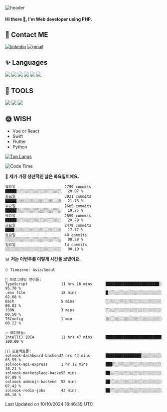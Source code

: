 ![header](https://capsule-render.vercel.app/api?type=waving&color=auto&height=300&section=header&text=Elin&fontSize=90&animation=twinkling)

#### Hi there 👋, I'm <b>Web developer</b> using PHP. ####

<!--
- 🔭 I’m currently working on Uniwill
- 🌱 I’m currently learning Vue or React or Python.
-->

<!---#### I am PHP developer --->

## 💌 Contact ME ###
[<img src='https://img.shields.io/badge/-EunjiKo-%230A66C2?style=flat-square&logo=LinkedIn&logoColor=white' alt='linkedin'>](https://www.linkedin.com/in/https://www.linkedin.com/in/eunji-ko-00a907164//)  [<img src='https://img.shields.io/badge/-einee214%40gmail.com-%23EA4335?style=flat-square&logo=Gmail&logoColor=white' alt='gmail'>](einee214@gmail.com)  


## ✨ Languages
<img src='https://img.shields.io/badge/-PHP-%23777BB4?style=for-the-badge&logo=PHP&logoColor=white'> <img src='https://img.shields.io/badge/-Laravel-%23FF2D20?style=for-the-badge&logo=Laravel&logoColor=white'> <img src='https://img.shields.io/badge/Jquery-%230769AD?style=for-the-badge&logo=Jquery&logoColor=white'> <img src='https://img.shields.io/badge/CSS3-%231572B6?style=for-the-badge&logo=CSS3&logoColor=white'> <img src='https://img.shields.io/badge/Bootstrap-%237952B3?style=for-the-badge&logo=Bootstrap&logoColor=white' > <img src='https://img.shields.io/badge/MySQL-%234479A1?style=for-the-badge&logo=MySQL&logoColor=white' >

## 🌷 TOOLS
<img src='https://img.shields.io/badge/PHPSTORM-%23000000?style=for-the-badge&logo=PhpStorm&logoColor=white' > <img src='https://img.shields.io/badge/GitLab-%23FCA121?style=for-the-badge&logo=GitLab&logoColor=white' > <img src='https://img.shields.io/badge/GitHub-%23181717?style=for-the-badge&logo=GitHub&logoColor=white'>


## 🌞 WISH
- Vue or React
- Swift
- Flutter
- Python


[![Top Langs](https://github-readme-stats.vercel.app/api/top-langs/?username=ein214&layout=compact)](https://github.com/anuraghazra/github-readme-stats)

<!--START_SECTION:waka-->
![Code Time](http://img.shields.io/badge/Code%20Time-3%2C809%20hrs%2032%20mins-blue)

📅 **제가 가장 생산적인 날은 화요일이에요.** 

```text
월요일                      2799 commits        █████░░░░░░░░░░░░░░░░░░░░   20.07 % 
화요일                      3031 commits        █████░░░░░░░░░░░░░░░░░░░░   21.73 % 
수요일                      2685 commits        █████░░░░░░░░░░░░░░░░░░░░   19.25 % 
목요일                      2899 commits        █████░░░░░░░░░░░░░░░░░░░░   20.79 % 
금요일                      2479 commits        ████░░░░░░░░░░░░░░░░░░░░░   17.77 % 
토요일                      40 commits          ░░░░░░░░░░░░░░░░░░░░░░░░░   00.29 % 
일요일                      14 commits          ░░░░░░░░░░░░░░░░░░░░░░░░░   00.10 % 
```


📊 **저는 이번주를 이렇게 시간을 보냈어요.** 

```text
🕑︎ Timezone: Asia/Seoul

💬 프로그래밍 언어들: 
TypeScript               11 hrs 16 mins      ████████████████████████░   95.70 % 
.env file                18 mins             █░░░░░░░░░░░░░░░░░░░░░░░░   02.68 % 
Bash                     5 mins              ░░░░░░░░░░░░░░░░░░░░░░░░░   00.83 % 
JSON                     3 mins              ░░░░░░░░░░░░░░░░░░░░░░░░░   00.50 % 
TSConfig                 1 min               ░░░░░░░░░░░░░░░░░░░░░░░░░   00.22 % 

🔥 에디터들: 
IntelliJ IDEA            11 hrs 47 mins      █████████████████████████   100.00 % 

🐱‍💻 프로젝트들: 
solvook-dashboard-backend7 hrs 43 mins       ████████████████░░░░░░░░░   65.55 % 
solvook-api-express      1 hr 12 mins        ███░░░░░░░░░░░░░░░░░░░░░░   10.21 % 
solvook-marketplace-backe55 mins             ██░░░░░░░░░░░░░░░░░░░░░░░   07.89 % 
solvook-adminjs-backend  52 mins             ██░░░░░░░░░░░░░░░░░░░░░░░   07.42 % 
solvook-redis-jobs       43 mins             ██░░░░░░░░░░░░░░░░░░░░░░░   06.16 % 
```


 Last Updated on 10/10/2024 18:46:39 UTC
<!--END_SECTION:waka-->

<!---![GitHub stats](https://github-readme-stats.vercel.app/api?username=ein214&show_icons=true&theme=dracula)  --->



